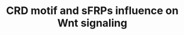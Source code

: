 ---
annotations:
- id: PW:0000008
  parent: signaling pathway
  type: Pathway Ontology
  value: Wnt signaling pathway
- id: CL:0002322
  parent: animal cell
  type: Cell Type Ontology
  value: embryonic stem cell
authors:
- DeSl
description: Wnt signaling plays a crucial role in embryogenesis as well as in adult
  stem cell regulation and cancer.  The Wnt signaling cascade is initiated by binding
  of secreted Wnt proteins to seven-pass transmembrane Fz receptors and diverse co-receptors.  The
  extracellular CRD of Fz family members thereby serves as a highly conserved binding
  site for Wnt ligands.  When expressed alone, Fz7 or Ror2 receptors activate distinct
  non-canonical Wnt pathways stimulated by Wnt5a. When sFRP2 is present, Fz7 receptor
  endocytosis is prevented, and Fz7 signaling is inhibited, whereas Ror2 signaling
  is enhanced indicated by stabilized Wnt5a-Ror2 membrane complexes.  When both receptors
  are present in the same cell, the Ror2-CRD acts in a similar way as sFRP2, leading
  to increased Ror2 activation at the expense of Fz7 signaling.
last-edited: 2018-03-15
organisms:
- Danio rerio
redirect_from:
- /index.php/Pathway:WP4231
- /instance/WP4231
revision: null
schema-jsonld:
- '@context': https://schema.org/
  '@id': https://wikipathways.github.io/pathways/WP4231.html
  '@type': Dataset
  creator:
    '@type': Organization
    name: WikiPathways
  description: Wnt signaling plays a crucial role in embryogenesis as well as in adult
    stem cell regulation and cancer.  The Wnt signaling cascade is initiated by binding
    of secreted Wnt proteins to seven-pass transmembrane Fz receptors and diverse
    co-receptors.  The extracellular CRD of Fz family members thereby serves as a
    highly conserved binding site for Wnt ligands.  When expressed alone, Fz7 or Ror2
    receptors activate distinct non-canonical Wnt pathways stimulated by Wnt5a. When
    sFRP2 is present, Fz7 receptor endocytosis is prevented, and Fz7 signaling is
    inhibited, whereas Ror2 signaling is enhanced indicated by stabilized Wnt5a-Ror2
    membrane complexes.  When both receptors are present in the same cell, the Ror2-CRD
    acts in a similar way as sFRP2, leading to increased Ror2 activation at the expense
    of Fz7 signaling.
  keywords:
  - Fz7a
  - Fz7b
  - JNK
  - Ror2 receptor
  - 'Wnt pathways '
  - Wnt5a
  - 'distinct non-canonical '
  - papc
  - rhoaa
  - rhoab
  - rhoac
  - sFRP2
  license: CC0
  name: CRD motif and sFRPs influence on Wnt signaling
seo: CreativeWork
title: CRD motif and sFRPs influence on Wnt signaling
wpid: WP4231
---